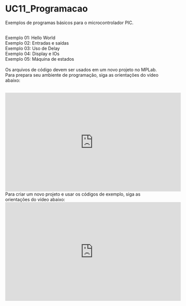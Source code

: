 # UC11_Programacao <br>
Exemplos de programas básicos para o microcontrolador PIC. <br> <br>

Exemplo 01: Hello World <br>
Exemplo 02: Entradas e saídas <br>
Exemplo 03: Uso de Delay <br>
Exemplo 04: Display e IOs <br>
Exemplo 05: Máquina de estados <br>
 <br>
Os arquivos de código devem ser usados em um novo projeto no MPLab. Para prepara seu ambiente de programação, siga as orientações do vídeo abaixo: <br>
<br>
<iframe width="560" height="315" src="https://www.youtube.com/embed/KmbrC2crMCQ" title="YouTube video player" frameborder="0" allow="accelerometer; autoplay; clipboard-write; encrypted-media; gyroscope; picture-in-picture" allowfullscreen></iframe>
<br>
Para criar um novo projeto e usar os códigos de exemplo, siga as orientações do vídeo abaixo:
<br>
<iframe width="560" height="315" src="https://www.youtube.com/embed/g0kYKjXIjD0" title="YouTube video player" frameborder="0" allow="accelerometer; autoplay; clipboard-write; encrypted-media; gyroscope; picture-in-picture" allowfullscreen></iframe>
